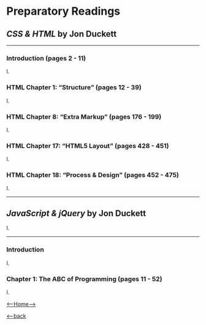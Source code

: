 # Preparatory Readings

## _CSS & HTML_ by Jon Duckett

---

### Introduction (pages 2 - 11)

I. 

### HTML Chapter 1: “Structure” (pages 12 - 39)

I. 

### HTML Chapter 8: “Extra Markup” (pages 176 - 199)

I. 

### HTML Chapter 17: “HTML5 Layout” (pages 428 - 451)

I. 

### HTML Chapter 18: “Process & Design” (pages 452 - 475)

I.

---

## _JavaScript & jQuery_ by Jon Duckett

I.

---

### Introduction

I. 

### Chapter 1: The ABC of Programming (pages 11 - 52)

I. 

[<--Home-->](/README.md)

[<--back](/code-201/201week1.md)